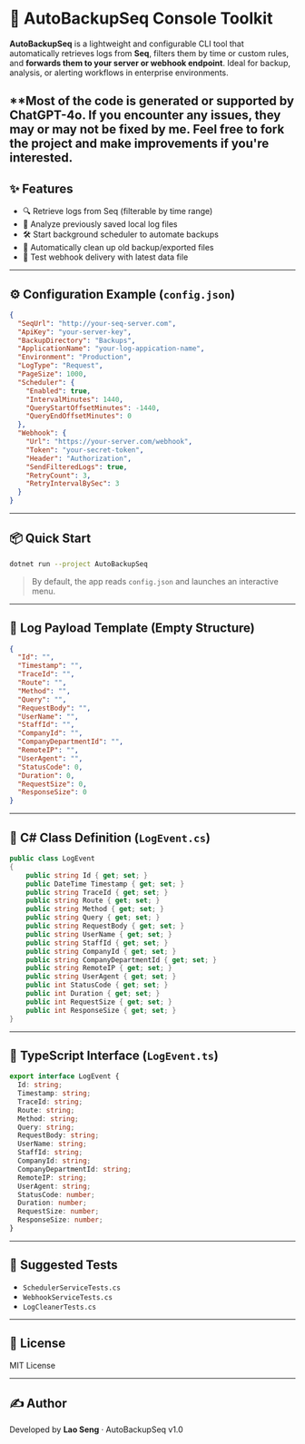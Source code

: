 
# 🚀 AutoBackupSeq Console Toolkit

**AutoBackupSeq** is a lightweight and configurable CLI tool that automatically retrieves logs from **Seq**, filters them by time or custom rules, and **forwards them to your server or webhook endpoint**. Ideal for backup, analysis, or alerting workflows in enterprise environments.

**Most of the code is generated or supported by ChatGPT-4o. If you encounter any issues, they may or may not be fixed by me. Feel free to fork the project and make improvements if you're interested.
---

## ✨ Features

- 🔍 Retrieve logs from Seq (filterable by time range)
- 📂 Analyze previously saved local log files
- 🛠️ Start background scheduler to automate backups
- 🧹 Automatically clean up old backup/exported files
- 🧪 Test webhook delivery with latest data file

---

## ⚙️ Configuration Example (`config.json`)

```json
{
  "SeqUrl": "http://your-seq-server.com",
  "ApiKey": "your-server-key",
  "BackupDirectory": "Backups",
  "ApplicationName": "your-log-appication-name",
  "Environment": "Production",
  "LogType": "Request",
  "PageSize": 1000,
  "Scheduler": {
    "Enabled": true,
    "IntervalMinutes": 1440,
    "QueryStartOffsetMinutes": -1440,
    "QueryEndOffsetMinutes": 0
  },
  "Webhook": {
    "Url": "https://your-server.com/webhook",
    "Token": "your-secret-token",
    "Header": "Authorization",
    "SendFilteredLogs": true,
    "RetryCount": 3,
    "RetryIntervalBySec": 3
  }
}
```

---

## 📦 Quick Start

```bash
dotnet run --project AutoBackupSeq
```

> By default, the app reads `config.json` and launches an interactive menu.

---

## 🧱 Log Payload Template (Empty Structure)

```json
{
  "Id": "",
  "Timestamp": "",
  "TraceId": "",
  "Route": "",
  "Method": "",
  "Query": "",
  "RequestBody": "",
  "UserName": "",
  "StaffId": "",
  "CompanyId": "",
  "CompanyDepartmentId": "",
  "RemoteIP": "",
  "UserAgent": "",
  "StatusCode": 0,
  "Duration": 0,
  "RequestSize": 0,
  "ResponseSize": 0
}
```

---

## 🧩 C# Class Definition (`LogEvent.cs`)

```csharp
public class LogEvent
{
    public string Id { get; set; }
    public DateTime Timestamp { get; set; }
    public string TraceId { get; set; }
    public string Route { get; set; }
    public string Method { get; set; }
    public string Query { get; set; }
    public string RequestBody { get; set; }
    public string UserName { get; set; }
    public string StaffId { get; set; }
    public string CompanyId { get; set; }
    public string CompanyDepartmentId { get; set; }
    public string RemoteIP { get; set; }
    public string UserAgent { get; set; }
    public int StatusCode { get; set; }
    public int Duration { get; set; }
    public int RequestSize { get; set; }
    public int ResponseSize { get; set; }
}
```

---

## 🧩 TypeScript Interface (`LogEvent.ts`)

```ts
export interface LogEvent {
  Id: string;
  Timestamp: string;
  TraceId: string;
  Route: string;
  Method: string;
  Query: string;
  RequestBody: string;
  UserName: string;
  StaffId: string;
  CompanyId: string;
  CompanyDepartmentId: string;
  RemoteIP: string;
  UserAgent: string;
  StatusCode: number;
  Duration: number;
  RequestSize: number;
  ResponseSize: number;
}
```

---

## 🧪 Suggested Tests

- `SchedulerServiceTests.cs`
- `WebhookServiceTests.cs`
- `LogCleanerTests.cs`

---

## 📜 License

MIT License

---

## ✍️ Author

Developed by **Lao Seng** · AutoBackupSeq v1.0
